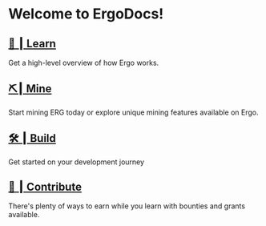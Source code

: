 # Welcome to ErgoDocs!

## [🔬 ┃ Learn](dev/protocol)

Get a high-level overview of how Ergo works. 

## [⛏┃ Mine](/mining)

Start mining ERG today or explore unique mining features available on Ergo.

## [🛠 ┃ Build](/dev)

Get started on your development journey 

## [🤝 ┃ Contribute](/contribute)

There's plenty of ways to earn while you learn with bounties and grants available.
